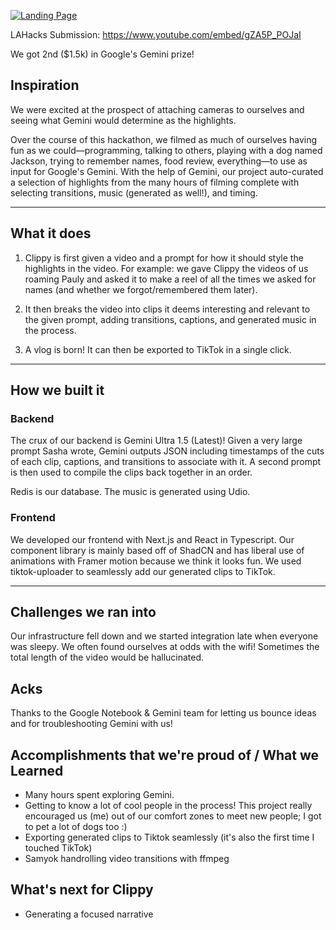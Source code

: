 [![Landing Page](https://d112y698adiu2z.cloudfront.net/photos/production/software_photos/002/857/389/datas/original.png)](https://devpost.com/software/clippy-b5mitf)

LAHacks Submission: https://www.youtube.com/embed/gZA5P_POJaI

We got 2nd ($1.5k) in Google's Gemini prize!

## Inspiration
We were excited at the prospect of attaching cameras to ourselves and seeing what Gemini would determine as the highlights. 

Over the course of this hackathon, we filmed as much of ourselves having fun as we could—programming, talking to others, playing with a dog named Jackson, trying to remember names, food review, everything—to use as input for Google's Gemini. With the help of Gemini, our project auto-curated a selection of highlights from the many hours of filming complete with selecting transitions, music (generated as well!), and timing.

---

## What it does
1. Clippy is first given a video and a prompt for how it should style the highlights in the video. For example: we gave Clippy the videos of us roaming Pauly and asked it to make a reel of all the times we asked for names (and whether we forgot/remembered them later).

2. It then breaks the video into clips it deems interesting and relevant to the given prompt, adding transitions, captions, and generated music in the process. 

3. A vlog is born! It can then be exported to TikTok in a single click. 

---

## How we built it
### Backend
The crux of our backend is Gemini Ultra 1.5 (Latest)! Given a very large prompt Sasha wrote, Gemini outputs JSON including timestamps of the cuts of each clip, captions, and transitions to associate with it. A second prompt is then used to compile the clips back together in an order.

Redis is our database. The music is generated using Udio.

### Frontend
We developed our frontend with Next.js and React in Typescript. Our component library is mainly based off of ShadCN and has liberal use of animations with Framer motion because we think it looks fun. We used tiktok-uploader to seamlessly add our generated clips to TikTok.

---

## Challenges we ran into
Our infrastructure fell down and we started integration late when everyone was sleepy. We often found ourselves at odds with the wifi! Sometimes the total length of the video would be hallucinated. 

## Acks
Thanks to the Google Notebook & Gemini team for letting us bounce ideas and for troubleshooting Gemini with us!

## Accomplishments that we're proud of / What we Learned
- Many hours spent exploring Gemini.
- Getting to know a lot of cool people in the process! This project really encouraged us (me) out of our comfort zones to meet new people; I got to pet a lot of dogs too :)
- Exporting generated clips to Tiktok seamlessly (it's also the first time I touched TikTok)
- Samyok handrolling video transitions with ffmpeg

## What's next for Clippy
- Generating a focused narrative
